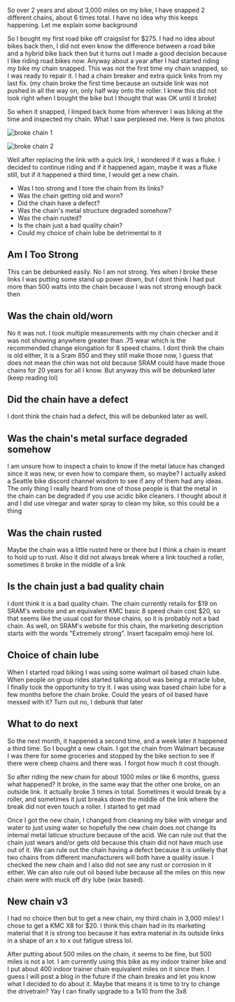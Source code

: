 So over 2 years and about 3,000 miles on my bike, I have snapped 2 different chains, about 6 times total. I have no idea why this keeps happening. Let me explain some background

So I bought my first road bike off craigslist for $275. I had no idea about bikes back then, I did not even know the difference between a road bike and a hybrid bike back then but it turns out I made a good decision because I like riding road bikes now. Anyway about a year after I had started riding my bike my chain snapped. This was not the first time my chain snapped, so I was ready to repair it. I had a chain breaker and extra quick links from my last fix. (my chain broke the first time because an outside link was not pushed in all the way on, only half way onto the roller. I knew this did not look right when I bought the bike but I thought that was OK until it broke)

So when it snapped, I limped back home from wherever I was biking at the time and inspected my chain. What I saw perplexed me. Here is two photos

![broke chain 1](../assets/6/broke_chain_1.jpg)

![broke chain 2](../assets/6/broke_chain_2.jpg)

Well after replacing the link with a quick link, I wondered if it was a fluke. I decided to continue riding and if it happened again, maybe it was a fluke still, but if it happened a third time, I would get a new chain.

- Was I too strong and I tore the chain from its links?
- Was the chain getting old and worn?
- Did the chain have a defect? 
- Was the chain's metal structure degraded somehow? 
- Was the chain rusted?
- Is the chain just a bad quality chain?
- Could my choice of chain lube be detrimental to it

## Am I Too Strong
This can be debunked easily. No I am not strong. Yes when I broke these links I was putting some stand up power down, but I dont think I had put more than 500 watts into the chain because I was not strong enough back then

## Was the chain old/worn
No it was not. I took multiple measurements with my chain checker and it was not showing anywhere greater than .75 wear which is the recommended change elongation for 8 speed chains. I dont think the chain is old either, It is a Sram 850 and they still make those now, I guess that does not mean the chin was not old because SRAM could have made those chains for 20 years for all I know. But anyway this will be debunked later (keep reading lol)

## Did the chain have a defect
I dont think the chain had a defect, this will be debunked later as well.

## Was the chain's metal surface degraded somehow
I am unsure how to inspect a chain to know if the metal latuce has changed since it was new, or even how to compare them, so maybe? I actually asked a Seattle bike discord channel wisdom to see if any of them had any ideas. The only thing I really heard from one of those people is that the metal in the chain can be degraded if you use acidic bike cleaners. I thought about it and I did use vinegar and water spray to clean my bike, so this could be a thing

## Was the chain rusted
Maybe the chain was a little rusted here or there but I think a chain is meant to hold up to rust. Also it did not always break where a link touched a roller, sometimes it broke in the middle of a link

## Is the chain just a bad quality chain
I dont think it is a bad quality chain. The chain currently retails for $19 on SRAM's website and an equivalent KMC basic 8 speed chain cost $20, so that seems like the usual cost for those chains, so it is probably not a bad chain. As well, on SRAM's website for this chain, the marketing description starts with the words "Extremely strong". Insert facepalm emoji here lol.

## Choice of chain lube
When I started road biking I was using some walmart oil based chain lube. When people on group rides started talking about was being a miracle lube, I finally took the opportunity to try it. I was using wax based chain lube for a few months before the chain broke. Could the years of oil based have messed with it? Turn out no, I debunk that later


## What to do next
So the next month, it happened a second time, and a week later it happened a third time. So I bought a new chain. I got the chain from Walmart because I was there for some groceries and stopped by the bike section to see if there were cheep chains and there was. I forgot how much it cost though.

So after riding the new chain for about 1000 miles or like 6 months, guess what happened? It broke, in the same way that the other one broke, on an outside link. It actually broke 3 times in total. Sometimes it would break by a roller, and sometimes it just breaks down the middle of the link where the break did not even touch a roller. I started to get mad

Once I got the new chain, I changed from cleaning my bike with vinegar and water to just using water so hopefully the new chain does not change its internal metal laticue structure because of the acid. We can rule out that the chain just wears and/or gets old because this chain did not have much use out of it. We can rule out the chain having a defect because it is unlikely that two chains from different manufacturers will both have a quality issue. I checked the new chain and I also did not see any rust or corrosion in it either. We can also rule out oil based lube because all the miles on this new chain were with muck off dry lube (wax based).

## New chain v3

I had no choice then but to get a new chain, my third chain in 3,000 miles! I chose to get a KMC X8 for $20. I think this chain had in its marketing material that it is strong too because it has extra material in its outside links in a shape of an x to x out fatigue stress lol.

After putting about 500 miles on the chain, it seems to be fine, but 500 miles is not a lot. I am currently using this bike as my indoor trainer bike and I put about 400 indoor trainer chain equivalent miles on it since then. I guess I will post a blog in the future if the chain breaks and let you know what I decided to do about it. Maybe that means it is time to try to change the drivetrain? Yay I can finally upgrade to a 1x10 from the 3x8



